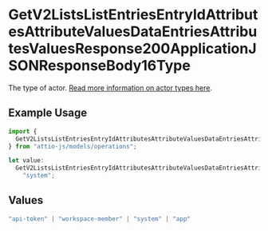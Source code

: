 # GetV2ListsListEntriesEntryIdAttributesAttributeValuesDataEntriesAttributesValuesResponse200ApplicationJSONResponseBody16Type

The type of actor. [Read more information on actor types here](/docs/actors).

## Example Usage

```typescript
import {
  GetV2ListsListEntriesEntryIdAttributesAttributeValuesDataEntriesAttributesValuesResponse200ApplicationJSONResponseBody16Type,
} from "attio-js/models/operations";

let value:
  GetV2ListsListEntriesEntryIdAttributesAttributeValuesDataEntriesAttributesValuesResponse200ApplicationJSONResponseBody16Type =
    "system";
```

## Values

```typescript
"api-token" | "workspace-member" | "system" | "app"
```